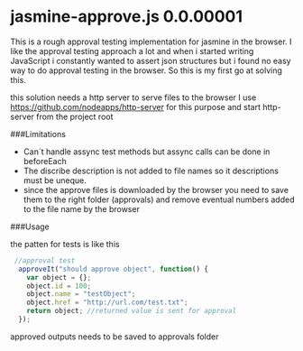 jasmine-approve.js 0.0.00001
==================


This is a rough approval testing implementation for jasmine in the browser. I like the approval testing approach a lot
and when i started writing JavaScript i constantly wanted to assert json structures but i found no easy way to do 
approval testing in the browser. So this is my first go at solving this. 

this solution needs a http server to serve files to the browser I use 
https://github.com/nodeapps/http-server for this purpose 
and start http-server from the project root


###Limitations
* Can´t handle assync test methods but assync calls can be done in beforeEach
* The discribe description is not added to file names so it descriptions must be uneque.
* since the approve files is downloaded by the browser you need to save them to the right folder (approvals) and remove eventual numbers added to the file name by the browser

###Usage

the patten for tests is like this
```javascript
 //approval test
  approveIt("should approve object", function() {
    var object = {};
    object.id = 100;
    object.name = "testObject";
    object.href = "http://url.com/test.txt";
    return object; //returned value is sent for approval
  });
 ```
approved outputs needs to be saved to approvals folder
